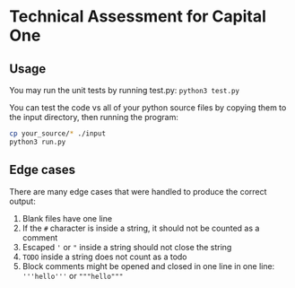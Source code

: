 # Technical Assessment for Capital One
## Usage
You may run the unit tests by running test.py:
`python3 test.py`

You can test the code vs all of your python source files by copying them to the input directory, then running the program:
```sh
cp your_source/* ./input
python3 run.py
```
## Edge cases
There are many edge cases that were handled to produce the correct output:
1. Blank files have one line
2. If the `#` character is inside a string, it should not be counted as a comment
3. Escaped `'` or `"` inside a string should not close the string
4. `TODO` inside a string does not count as a todo
5. Block comments might be opened and closed in one line in one line: `'''hello'''` or `"""hello"""`
